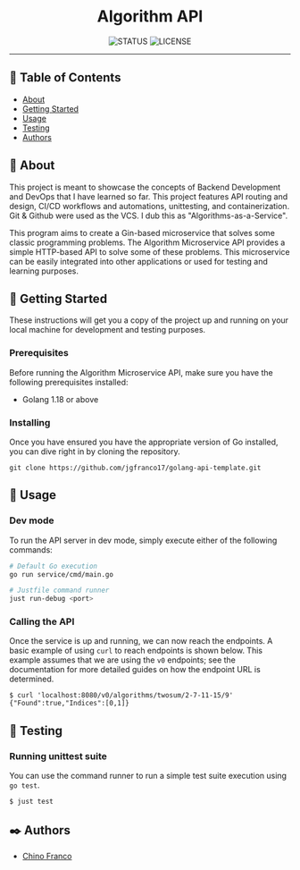 <h1 align="center">Algorithm API</h1>

<div align="center">

![STATUS](https://img.shields.io/badge/status-active-brightgreen?style=for-the-badge)
![LICENSE](https://img.shields.io/badge/license-MIT-blue?style=for-the-badge)

</div>

---

## 📝 Table of Contents

- [About](#about)
- [Getting Started](#getting_started)
- [Usage](#usage)
- [Testing](#testing)
- [Authors](#authors)

## 🔎 About <a name = "about"></a>

This project is meant to showcase the concepts of Backend Development and DevOps that I have learned so far. This project features API routing and design, CI/CD workflows and automations, unittesting, and containerization. Git & Github were used as the VCS. I dub this as "Algorithms-as-a-Service".

This program aims to create a Gin-based microservice that solves some classic programming problems. The Algorithm Microservice API provides a simple HTTP-based API to solve some of these problems. This microservice can be easily integrated into other applications or used for testing and learning purposes.

## 🏁 Getting Started <a name = "getting_started"></a>

These instructions will get you a copy of the project up and running on your local machine for development and testing purposes.

### Prerequisites

Before running the Algorithm Microservice API, make sure you have the following prerequisites installed:

- Golang 1.18 or above

### Installing

Once you have ensured you have the appropriate version of Go installed, you can dive right in by cloning the repository.

```shell
git clone https://github.com/jgfranco17/golang-api-template.git
```

## 🚀 Usage <a name = "usage"></a>

### Dev mode

To run the API server in dev mode, simply execute either of the following commands:

```bash
# Default Go execution
go run service/cmd/main.go

# Justfile command runner
just run-debug <port>
```

### Calling the API

Once the service is up and running, we can now reach the endpoints. A basic example of using `curl` to reach endpoints is shown below. This example assumes that we are using the `v0` endpoints; see the documentation for more detailed guides on how the endpoint URL is determined.

```shell
$ curl 'localhost:8080/v0/algorithms/twosum/2-7-11-15/9'
{"Found":true,"Indices":[0,1]}
```

## 🔧 Testing <a name = "testing"></a>

### Running unittest suite

You can use the command runner to run a simple test suite execution using `go test`.

```shell
$ just test
```

## ✒️ Authors <a name = "authors"></a>

- [Chino Franco](https://github.com/jgfranco17)
